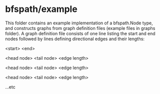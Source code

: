 bfspath/example
===============

This folder contains an example implementation of a bfspath.Node type, and constructs graphs from graph definition files (example files in graphs folder). A graph definition file consists of one line listing the start and end nodes followed by lines defining directional edges and their lengths:

&lt;start&gt; &lt;end&gt;

&lt;head node&gt; &lt;tail node&gt; &lt;edge length&gt;

&lt;head node&gt; &lt;tail node&gt; &lt;edge length&gt;

&lt;head node&gt; &lt;tail node&gt; &lt;edge length&gt;

...etc